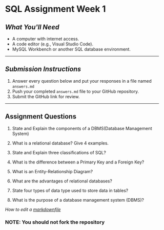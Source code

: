# SQL Assignment Week 1


## *What You'll Need*
- A computer with internet access.
- A code editor (e.g., Visual Studio Code).
- MySQL Workbench or another SQL database environment.

---



## *Submission Instructions*
1. Answer every question below and put your responses in a file named `answers.md`
2. Push your completed `answers.md` file to your GitHub repository.
3. Submit the GitHub link for review.

---

## **Assignment Questions**

1. State and Explain the components of a DBMS(Database Management System)

2. What is a relational database? Give 4 examples.

3. State and Explain three classifications of SQL?

4. What is the difference between a Primary Key and a Foreign Key?

5. What is an Entity-Relationship Diagram?

6. What are the advantages of relational databases?

7. State four types of data type used to store data in tables?
   
8. What is the purpose of a database management system (DBMS)?  

*How to edit a [markdownfile](https://www.markdownguide.org/basic-syntax/#headings)*

###  NOTE: You should not fork the repository
